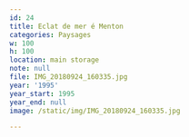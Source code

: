 ```yaml
---
id: 24
title: Eclat de mer é Menton
categories: Paysages
w: 100
h: 100
location: main storage
note: null
file: IMG_20180924_160335.jpg
year: '1995'
year_start: 1995
year_end: null
image: /static/img/IMG_20180924_160335.jpg

---
```

